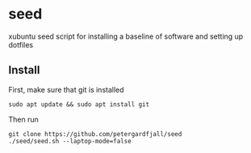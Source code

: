 # seed
xubuntu seed script for installing a baseline of software and setting up dotfiles


## Install

First, make sure that git is installed

    sudo apt update && sudo apt install git
	
Then run

    git clone https://github.com/petergardfjall/seed
	./seed/seed.sh --laptop-mode=false
	
